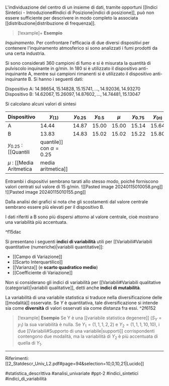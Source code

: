 L'individuazione del centro di un insieme di dati, tramite opportuni [[Indici Sintetici - Introduzione#Indici di Posizione|indici di posizione]], può non essere sufficiente per descrivere in modo completo la associata [[distribuzione|distribuzione di frequenza]].

>[!example]+ **Esempio**
>
*Inquinamento*. Per confrontare l'efficacia di due diversi dispositivi per contenere l'inquinamento atmosferico si sono analizzati i fumi prodotti da una certa industria. 
>
Si sono considerati 360 campioni di fumo e si è misurata la quantità di pulviscolo inquinante in g/min. In 180 si è utilizzato il dispositivo anti-inquinante A, mentre sui campioni rimanenti si è utilizzato il dispositivo anti-inquinante B. Si hanno i seguenti dati:
>
Dispositivo A: $14.98654, 15.14828, 15.15741, . . . , 14.92036, 14.93270$
Dispositivo B: $14.62067, 15.26097, 14.87602, . . . , 14.74481, 15.13047$
>
Si calcolano alcuni valori di sintesi
>
| Dispositivo | $y_{(1)}$ | $y_{0.25}$ | $y_{0.5}$ | $\mu$ | $y_{0.75}$ | $y_{(n)}$ |
| ---- | ---- | ---- | ---- | ---- | ---- | ---- |
| A | 14.44 | 14.87 | 15.00 | 15.00 | 15.14 | 15.64 |
| B | 13.83 | 14.83 | 15.02 | 15.02 | 15.22 | 15.80 |
$y_{0.25}$ : [[Quantili|quantile]] con $\alpha = 0.25$ 
$\mu$  : [[Media Aritmetica|media aritmetica]]
>
Entrambi i dispositivi sembrano tarati allo stesso modo, poiché forniscono valori centrati sul valore di 15 g/min.
![[Pasted image 20240115010058.png]]
![[Pasted image 20240115010155.png]]
>
Dalla analisi dei grafici si nota che gli scostamenti dal valore centrale sembrano essere più elevati per il dispositivo B.
>
I dati riferiti a B sono più dispersi attorno al valore centrale, cioè mostrano una variabilità più accentuata.

^f15dac

Si presentano i seguenti **indici di variabilità** utili per [[Variabili#Variabili quantitative (numeriche)|variabili quantitative]]:
* [[Campo di Variazione]]
* [[Scarto Interquartilico]]
* [[Varianza]] (e **scarto quadratico medio**)
* [[Coefficiente di Variazione]]

Non si considerano gli indici di variabilità per [[Variabili#Variabili qualitative (categoriali)|variabili qualitative]], detti anche **indici di mutabilità**.

La variabilità di una variabile statistica si traduce nella diversificazione delle [[modalità]] osservate. Se $Y$ è quantitativa, tale diversificazione si intende sia come **diversità** di valori osservati sia come distanza fra essi. ^2f6152

>[!example] **Esempio**
>Se Y è una [[variabile statistica degenere]] ($S_Y = {y_1}$) la sua variabilità è nulla. 
>Se $Y_1 = (1, 1, 1, 2, 2)$ e $Y_2 = (1, 1, 1, 10, 10)$, i due [[Variabili#Supporto di una variabile|supporti]] corrispondenti contengono due modalità, ma la variabilità di $Y_2$ è più accentuata di quella di $Y_1$.

***
Riferimenti:
[[2_Statdescr_Univ_L2.pdf#page=94&selection=10,0,10,21|Lucido]]

#statistica_descrittiva 
#analisi_univariate
#ppt-2 
#indici_sintetici 
#indici_di_variabilità